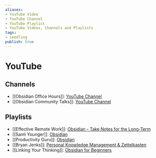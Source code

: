```yaml
---
aliases: 
- YouTube Video
- YouTube Channel
- YouTube Playlist
- YouTube Videos, Channels and Playlists
tags:
- seedling
publish: true
---
```


# YouTube

## Channels

- [[Obsidian Office Hours]]: [YouTube Channel](https://www.youtube.com/channel/UCJKoNPnBdCSloJ2wlKnV2Fw)
- [[Obsidian Community Talks]]: [YouTube Channel](https://www.youtube.com/channel/UCxNSTq2kmupdR6LD400FpvA)

## Playlists
- [[Effective Remote Work]]: [Obsidian - Take Notes for the Long-Term](https://youtube.com/playlist?list=PLrI2d6gSaO9BCd8HjgkSY1yd50nyfxYpN)
- [[Santi Younger]]: [Obsidian](https://www.youtube.com/playlist?list=PL_7j1BHf-xmj3Jr2h3lI6SXlvIaIjcmmo)
- [[Productivity Guru]]: [Obsidian](https://www.youtube.com/playlist?list=PLvmlaxyxtsWz428CtIo_Ia8Bhbo8Uvq2f)
- [[Bryan Jenks]]: [Personal Knowledge Management & Zettelkasten](https://www.youtube.com/playlist?list=PL5fd4SsfvECy0zzf8Cyo20ZoipEt6YeL3)
- [[Linking Your Thinking]]: [Obsidian for Beginners](https://www.youtube.com/playlist?list=PL3NaIVgSlAVLHty1-NuvPa9V0b0UwbzBd)